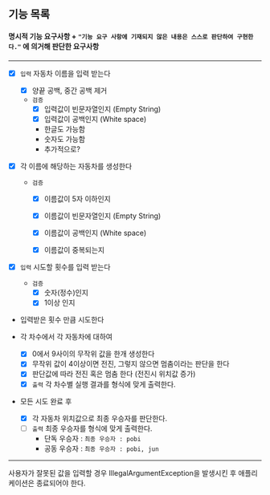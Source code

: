 ## 기능 목록

#### 명시적 기능 요구사항 + `"기능 요구 사항에 기재되지 않은 내용은 스스로 판단하여 구현한다."` 에 의거해 판단한 요구사항

---
- [x] `입력` 자동차 이름을 입력 받는다
  - [x] 양끝 공백, 중간 공백 제거
  - `검증`
    - [x] 입력값이 빈문자열인지 (Empty String)
    - [x] 입력값이 공백인지 (White space)
    - 한글도 가능함
    - 숫자도 가능함
    - 추가적으로?
    
      
- [x] 각 이름에 해당하는 자동차를 생성한다
  - `검증`
    - [x] 이름값이 5자 이하인지
    - [x] 이름값이 빈문자열인지 (Empty String)
    - [x] 이름값이 공백인지 (White space)
    - [x] 이름값이 중복되는지


- [x] `입력` 시도할 횟수를 입력 받는다
  - `검증`
    - [x] 숫자(정수)인지
    - [x] 1이상 인지

- 입력받은 횟수 만큼 시도한다

- 각 차수에서 각 자동차에 대하여
  - [x] 0에서 9사이의 무작위 값을 한개 생성한다
  - [x] 무작위 값이 4이상이면 전진, 그렇지 않으면 멈춤이라는 판단을 한다
  - [x] 판단값에 따라 전진 혹은 멈춤 한다 (전진시 위치값 증가)
  - [x] `출력` 각 차수별 실행 결과를 형식에 맞게 출력한다.
- 모든 시도 완료 후
  - [x] 각 자동차 위치값으로 최종 우승자를 판단한다.
  - [ ] `출력` 최종 우승자를 형식에 맞게 출력한다.
    - 단독 우승자 : `최종 우승자 : pobi`
    - 공동 우승자 : `최종 우승자 : pobi, jun`

---
사용자가 잘못된 값을 입력할 경우 IllegalArgumentException을 발생시킨 후 애플리케이션은 종료되어야 한다.
